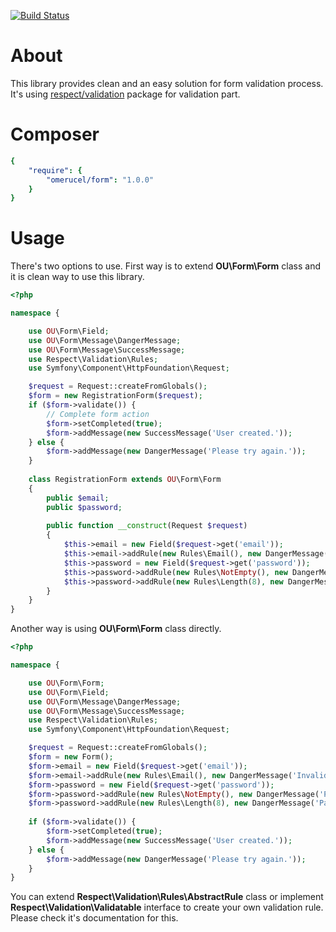 [![Build Status](https://secure.travis-ci.org/omerucel/form.png)](http://travis-ci.org/omerucel/form)

# About

This library provides clean and an easy solution for form validation process. It's using 
[respect/validation](https://github.com/Respect/Validation) package for validation part.

# Composer

```yaml
{
    "require": {
        "omerucel/form": "1.0.0"
    }
}
```

# Usage

There's two options to use. First way is to extend **OU\Form\Form** class and it is clean way to use this library.

```php
<?php

namespace {

    use OU\Form\Field;
    use OU\Form\Message\DangerMessage;
    use OU\Form\Message\SuccessMessage;
    use Respect\Validation\Rules;
    use Symfony\Component\HttpFoundation\Request;

    $request = Request::createFromGlobals();
    $form = new RegistrationForm($request);
    if ($form->validate()) {
        // Complete form action
        $form->setCompleted(true);
        $form->addMessage(new SuccessMessage('User created.'));
    } else {
        $form->addMessage(new DangerMessage('Please try again.'));
    }
    
    class RegistrationForm extends OU\Form\Form
    {
        public $email;
        public $password;
        
        public function __construct(Request $request)
        {
            $this->email = new Field($request->get('email'));
            $this->email->addRule(new Rules\Email(), new DangerMessage('Invalid email address.'));
            $this->password = new Field($request->get('password'));
            $this->password->addRule(new Rules\NotEmpty(), new DangerMessage('Password is empty.'));
            $this->password->addRule(new Rules\Length(8), new DangerMessage('Password is too short.'));
        }
    }
}

```

Another way is using **OU\Form\Form** class directly.

```php
<?php

namespace {

    use OU\Form\Form;
    use OU\Form\Field;
    use OU\Form\Message\DangerMessage;
    use OU\Form\Message\SuccessMessage;
    use Respect\Validation\Rules;
    use Symfony\Component\HttpFoundation\Request;

    $request = Request::createFromGlobals();
    $form = new Form();
    $form->email = new Field($request->get('email'));
    $form->email->addRule(new Rules\Email(), new DangerMessage('Invalid email address.'));
    $form->password = new Field($request->get('password'));
    $form->password->addRule(new Rules\NotEmpty(), new DangerMessage('Password is empty.'));
    $form->password->addRule(new Rules\Length(8), new DangerMessage('Password is too short.'));
    
    if ($form->validate()) {
        $form->setCompleted(true);
        $form->addMessage(new SuccessMessage('User created.'));
    } else {
        $form->addMessage(new DangerMessage('Please try again.'));
    }
}

``` 

You can extend
**Respect\Validation\Rules\AbstractRule** class or implement **Respect\Validation\Validatable** interface to create
your own validation rule. Please check it's documentation for this.